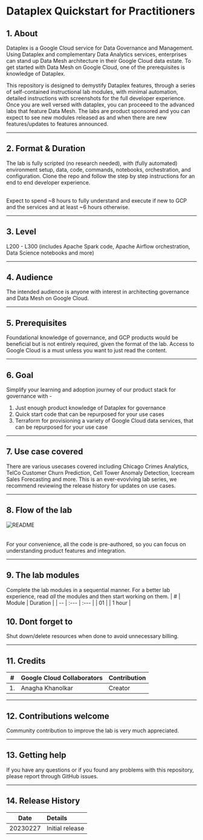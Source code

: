 # Dataplex Quickstart for Practitioners

## 1. About

Dataplex is a Google Cloud service for Data Governance and Management. Using Dataplex and complementary Data Analytics services, enterprises can stand up Data Mesh architecture in their Google Cloud data estate. To get started with Data Mesh on Google Cloud, one of the prerequisites is knowledge of Dataplex.<br>

This repository is designed to demystify Dataplex features, through a series of self-contained instructional lab modules, with minimal automation, detailed instructions with screenshots for the full developer experience. Once you are well versed with dataplex, you can proceeed to the advanced labs that feature Data Mesh. The labs are product sponsored and you can expect to see new modules released as and when there are new features/updates to features announced.

<hr>

## 2. Format & Duration
The lab is fully scripted (no research needed), with (fully automated) environment setup, data, code, commands, notebooks, orchestration, and configuration. Clone the repo and follow the step by step instructions for an end to end developer experience. <br><br>

Expect to spend ~8 hours to fully understand and execute if new to GCP and the services and at least ~6 hours otherwise.

<hr>

## 3. Level
L200 - L300 (includes Apache Spark code, Apache Airflow orchestration, Data Science notebooks and more)

<hr>

## 4. Audience
The intended audience is anyone with interest in architecting governance and Data Mesh on Google Cloud.

<hr>

## 5. Prerequisites
Foundational knowledge of governance, and GCP products would be beneficial but is not entirely required, given the format of the lab. Access to Google Cloud is a must unless you want to just read the content.

<hr>

## 6. Goal
Simplify your learning and adoption journey of our product stack for governance with - <br> 
1. Just enough product knowledge of Dataplex for governance<br>
2. Quick start code that can be repurposed for your use cases<br>
3. Terraform for provisioning a variety of Google Cloud data services, that can be repurposed for your use case<br>

<hr>

## 7. Use case covered
There are various usecases covered including Chicago Crimes Analytics, TelCo Customer Churn Prediction, Cell Tower Anomaly Detection, Icecream Sales Forecasting and more. This is an ever-evovlving lab series, we recommend reviewing the release history for updates on use cases.

<hr>

## 8. Flow of the lab

![README](06-images/landing-page-01.png)   
<br><br>
For your convenience, all the code is pre-authored, so you can focus on understanding product features and integration.

<hr>

## 9. The lab modules
Complete the lab modules in a sequential manner. For a better lab experience, read *all* the modules and then start working on them.
| # | Module | Duration | 
| -- | :--- | :--- |
| 01 |  | 1 hour |

## 10. Dont forget to 
Shut down/delete resources when done to avoid unnecessary billing.

<hr>

## 11. Credits
| # | Google Cloud Collaborators | Contribution  | 
| -- | :--- | :--- |
| 1. | Anagha Khanolkar | Creator |



<hr>

## 12. Contributions welcome
Community contribution to improve the lab is very much appreciated. <br>

<hr>

## 13. Getting help
If you have any questions or if you found any problems with this repository, please report through GitHub issues.

<hr>

## 14. Release History
| Date | Details | 
| -- | :--- | 
| 20230227 |  Initial release |




